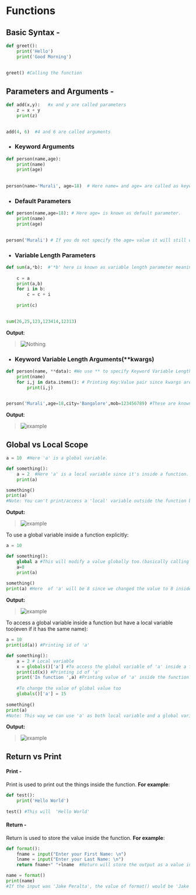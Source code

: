 # Functions
## Basic Syntax - 
```python
def greet():
	print('Hello')
	print('Good Morning')
	
	
greet() #Calling the function
```

## Parameters and Arguments - 
```python
def add(x,y):   #x and y are called parameters
	z = x + y 
	print(z)

	
add(4, 6)  #4 and 6 are called arguments
```

- ### Keyword Arguments 
```python
def person(name,age):
	print(name)
	print(age)
	
	
person(name='Murali', age=18)  # Here name= and age= are called as keyword parameters. 
```

- ### Default Parameters
```python
def person(name,age=18): # Here age= is known as default parameter.
	print(name)
	print(age)
	

person('Murali') # If you do not specify the age= value it will still work since u have given a default parameter in the function already(18).
```

- ### Variable Length Parameters 

```python
def sum(a,*b):  #'*b' here is known as variable length parameter meaning you can give as many arguments as you want to parameter b and it will store everything in a tuple so this would look something like (25,123,123414,12313), i didn't include 26 since it is assigned to 'a'.
	
	c = a
	print(a,b)
	for i in b:
		c = c + i
		
	print(c)

	
sum(26,25,123,123414,12313)
```

**Output**:  
> ![Nothing](https://i.imgur.com/3z9LxY9.png)

- ### Keyword Variable Length Arguments(**kwargs)
```python
def person(name, **data): #We use ** to specify Keyword Variable Length Arguments.
	print(name)
	for i,j in data.items(): # Printing Key:Value pair since kwargs are stored in a dictionary.
		print(i,j)
		

person('Murali',age=18,city='Bangalore',mob=123456789) #These are known as Keyword arguments.
```
**Output**: 
> ![example](https://i.imgur.com/VGWFAaP.png)
## Global vs Local Scope
```python
a = 10  #Here 'a' is a global variable.

def something():
	a = 2  #Here 'a' is a local variable since it's inside a function.
	print(a)

something()
print(a)
#Note: You can't print/access a 'local' variable outside the function but you can access 'global' variable inside a function.
```
**Output:**
> ![example](https://i.imgur.com/qcP1v65.png)


To use a global variable inside a function explicitly: 
```python
a = 10

def something():
	global a #This will modify a value globally too.(basically calling global variable.)
	a=8
	print(a)
	
something()
print(a) #Here  of 'a' will be 8 since we changed the value to 8 inside the function which was called globally.
```
**Output:**
>  ![example](https://i.imgur.com/1afysmR.png)

To access a global variable inside a function but have a local variable too(even if it has the same name):
```python
a = 10 
print(id(a)) #Printing id of 'a'

def something():
	a = 2 # Local variable
	x = globals()['a'] #To access the global variable of 'a' inside a function.
	print(id(x)) #Printing id of 'a'
	print('In function ',a) #Printing value of 'a' inside the function.
	
	#To change the value of global value too
	globals()['a'] = 15
	
something()
print(a)
#Note: This way we can use 'a' as both local variable and a global variable.
```
**Output:**
> ![example](https://i.imgur.com/69AndBv.png)

## Return vs Print
#### Print - 
Print is used to print out the things inside the function. 
**For example**: 
```python
def test():
	print('Hello World')
  	
test() #This will  'Hello World'
```

#### Return - 
Return is used to store the value inside the function. 
**For example**: 
```python
def format():
	fname = input("Enter your First Name: \n")    
	lname = input("Enter your Last Name: \n")   
	return fname+" "+lname  #Return will store the output as a value inside format() function. 

name = format()
print(name)
#If the input was 'Jake Peralta', the value of format() would be 'Jake Peralta'.
```
	



	



